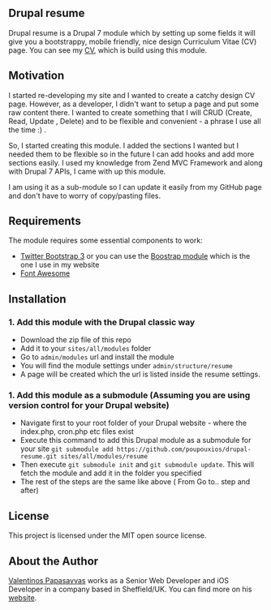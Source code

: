 ## Drupal resume

Drupal resume is a Drupal 7 module which by setting up some fields it will give you a bootstrappy, mobile friendly, nice design Curriculum Vitae (CV) page. You can see my [CV](http://www.papasavvas.me/), which is build using this module.

## Motivation

I started re-developing my site and I wanted to create a catchy design CV page. However, as a developer, I didn't want to setup a page and put some raw content there. I wanted to create something that I will CRUD (Create, Read, Update , Delete) and to be flexible and convenient -  a phrase I use all the time :) .

So, I started creating this module. I added the sections I wanted but I needed them to be flexible so in the future I can add hooks and add more sections easily. I used my knowledge from Zend MVC Framework and along with Drupal 7 APIs, I came with up this module.

I am using it as a sub-module so I can update it easily from my GitHub page and don't have to worry of copy/pasting files.

## Requirements

The module requires some essential components to work:

* [Twitter Bootstrap 3](http://getbootstrap.com/) or you can use the [Boostrap module](https://www.drupal.org/project/bootstrap) which is the one I use in my website
* [Font Awesome](https://fortawesome.github.io/Font-Awesome/icons/) 

## Installation

### 1. Add this module with the Drupal classic way

* Download the zip file of this repo
* Add it to your `sites/all/modules` folder
* Go to `admin/modules` url and install the module
* You will find the module settings under `admin/structure/resume`
* A page will be created which the url is listed inside the resume settings.

### 1. Add this module as a submodule (Assuming you are using version control for your Drupal website)

* Navigate first to your root folder of your Drupal website - where the index.php, cron.php etc files exist
* Execute this command to add this Drupal module as a submodule for your site `git submodule add https://github.com/poupouxios/drupal-resume.git sites/all/modules/resume`
* Then execute `git submodule init` and `git submodule update`. This will fetch the module and add it in the folder you specified
* The rest of the steps are the same like above ( From Go to.. step and after)

## License

This project is licensed under the MIT open source license.

## About the Author

[Valentinos Papasavvas](http://www.papasavvas.me/) works as a Senior Web Developer and iOS Developer in a company based in Sheffield/UK. You can find more on his [website](http://www.papasavvas.me/).
